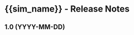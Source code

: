 # {{sim_name}} - Release Notes
<!-- 
Instructions:
* Replace {{sim_name}} with the simulation name. For a release that has not been published, replace YYYY-MM-DD with "in progress".
* Replace YYYY-MM-DD with date in year-month-day format.
* Make sure version numbers are correct, in MAJOR.MINOR format, e.g. 1.2
* For a 1.0 release, only the 1.0 heading and date is needed. 
* Developer and designer should collaborate on what to include for any release beyond 1.0. 
* For each new MAJOR.MINOR version, add a section to the top of the doc - reverse chronological order, with the most-recent version at the top.

For an exemplar, see https://github.com/phetsims/balancing-chemical-equations/blob/main/doc/release-notes.md
-->

<!-- 
## 1.1 (YYYY-MM-DD)

### New Features
* Describe a new feature.
* 

### Bug Fixes
* Describe a bug fix.
* 

### Other Changes
* Describe a change.
* ⚠️ Use this icon for a change that is breaking, removes a feature, etc. 
*
-->

## 1.0 (YYYY-MM-DD)
